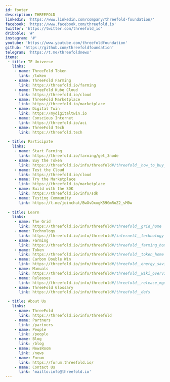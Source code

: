 ```yaml
---
id: footer
description: THREEFOLD
linkedin: 'https://www.linkedin.com/company/threefold-foundation/'
facebook: 'https://www.facebook.com/threefold.io'
twitter: 'https://twitter.com/threefold_io'
dribbble: '#'
instagram: '#'
youtube: 'https://www.youtube.com/threefoldfoundation'
github: 'https://github.com/threefoldfoundation'
telegram: 'https://t.me/threefoldnews'
items:
 - title: TF Universe
   links:
    - name: ThreeFold Token
      link: /token
    - name: ThreeFold Farming
      link: https://threefold.io/farming
    - name: ThreeFold Kube Cloud
      link: https://threefold.io/cloud
    - name: ThreeFold Marketplace
      link: https://threefold.io/marketplace
    - name: Digital Twin
      link: https://mydigitaltwin.io
    - name: Conscious Internet
      link: https://threefold.io/aci
    - name: ThreeFold Tech
      link: https://threefold.tech
  
 - title: Participate
   links:
    - name: Start Farming
      link: https://threefold.io/farming/get_3node
    - name: Buy the Token
      link: https://threefold.io/info/threefold#/threefold__how_to_buy_and_sell
    - name: Test the Cloud
      link: https://threefold.io/cloud
    - name: Try the Marketplace
      link: https://threefold.io/marketplace
    - name: Build with the SDK
      link: https://threefold.io/info/sdk
    - name: Testing Community
      link: https://t.me/joinchat/BwOvOxxgK59GmRoZ2_sM0w
 
 - title: Learn
   links:
    - name: The Grid
      link: https://threefold.io/info/threefold#/threefold__grid_home
    - name: Technology
      link: https://threefold.io/info/threefold#/internet4__technology
    - name: Farming
      link: https://threefold.io/info/threefold#/threefold__farming_home
    - name: Token
      link: https://threefold.io/info/threefold#/threefold__token_home
    - name: Carbon Double Win
      link: https://threefold.io/info/threefold#/threefold__energy_savings
    - name: Manuals
      link: https://threefold.io/info/threefold#/threefold__wiki_overview
    - name: Releases
      link: https://threefold.io/info/threefold#/threefold__release_mgmt
    - name: ThreeFold Glossary
      link: https://threefold.io/info/threefold#/threefold__defs

 - title: About Us
   links:
    - name: ThreeFold
      link: https://threefold.io/info/threefold
    - name: Partners
      link: /partners
    - name: People
      link: /people
    - name: Blog
      link: /blog
    - name: NewsRoom
      link: /news
    - name: Forum
      link: https://forum.threefold.io/
    - name: Contact Us
      link: 'mailto:info@threefold.io'
---
```



<!-- [Terms & Conditions](https://threefold.io/info/legal#/legal__terms_conditions_websites) | [Privacy Policy](https://threefold.io/info/legal#/legal__privacypolicy) | [Impressum]()

<br/>
&#xA9; 2021 ThreeFold, All rights reserved. -->
